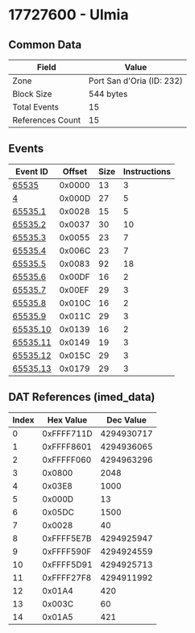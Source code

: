 # 17727600 - Ulmia

## Common Data

| Field            | Value                     |
|------------------|---------------------------|
| Zone             | Port San d'Oria (ID: 232) |
| Block Size       | 544 bytes                 |
| Total Events     | 15                        |
| References Count | 15                        |

## Events

| Event ID                  | Offset   |   Size |   Instructions |
|---------------------------|----------|--------|----------------|
| [65535](./65535.md)       | 0x0000   |     13 |              3 |
| [4](./4.md)               | 0x000D   |     27 |              5 |
| [65535.1](./65535.1.md)   | 0x0028   |     15 |              5 |
| [65535.2](./65535.2.md)   | 0x0037   |     30 |             10 |
| [65535.3](./65535.3.md)   | 0x0055   |     23 |              7 |
| [65535.4](./65535.4.md)   | 0x006C   |     23 |              7 |
| [65535.5](./65535.5.md)   | 0x0083   |     92 |             18 |
| [65535.6](./65535.6.md)   | 0x00DF   |     16 |              2 |
| [65535.7](./65535.7.md)   | 0x00EF   |     29 |              3 |
| [65535.8](./65535.8.md)   | 0x010C   |     16 |              2 |
| [65535.9](./65535.9.md)   | 0x011C   |     29 |              3 |
| [65535.10](./65535.10.md) | 0x0139   |     16 |              2 |
| [65535.11](./65535.11.md) | 0x0149   |     19 |              3 |
| [65535.12](./65535.12.md) | 0x015C   |     29 |              3 |
| [65535.13](./65535.13.md) | 0x0179   |     29 |              3 |

## DAT References (imed_data)

|   Index | Hex Value   |   Dec Value |
|---------|-------------|-------------|
|       0 | 0xFFFF711D  |  4294930717 |
|       1 | 0xFFFF8601  |  4294936065 |
|       2 | 0xFFFFF060  |  4294963296 |
|       3 | 0x0800      |        2048 |
|       4 | 0x03E8      |        1000 |
|       5 | 0x000D      |          13 |
|       6 | 0x05DC      |        1500 |
|       7 | 0x0028      |          40 |
|       8 | 0xFFFF5E7B  |  4294925947 |
|       9 | 0xFFFF590F  |  4294924559 |
|      10 | 0xFFFF5D91  |  4294925713 |
|      11 | 0xFFFF27F8  |  4294911992 |
|      12 | 0x01A4      |         420 |
|      13 | 0x003C      |          60 |
|      14 | 0x01A5      |         421 |
